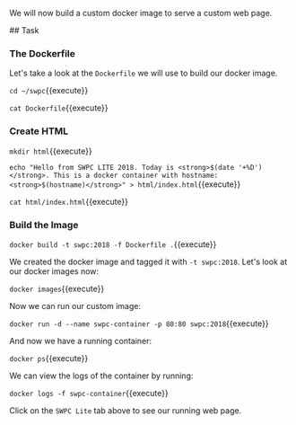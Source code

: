 We will now build a custom docker image to serve a custom web page.

## Task

### The Dockerfile

Let's take a look at the `Dockerfile` we will use to build our docker image.

`cd ~/swpc`{{execute}}

`cat Dockerfile`{{execute}}

### Create HTML

`mkdir html`{{execute}}

`echo "Hello from SWPC LITE 2018. Today is <strong>$(date '+%D')</strong>. This is a docker container with hostname: <strong>$(hostname)</strong>" > html/index.html`{{execute}}

`cat html/index.html`{{execute}}

### Build the Image

`docker build -t swpc:2018 -f Dockerfile .`{{execute}}

We created the docker image and tagged it with `-t swpc:2018`. Let's look at our docker images now:

`docker images`{{execute}}

Now we can run our custom image:

`docker run -d --name swpc-container -p 80:80 swpc:2018`{{execute}}

And now we have a running container:

`docker ps`{{execute}}

We can view the logs of the container by running:

`docker logs -f swpc-container`{{execute}}

Click on the `SWPC Lite` tab above to see our running web page.